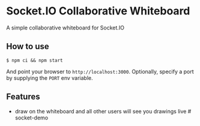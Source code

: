 
# Socket.IO Collaborative Whiteboard

A simple collaborative whiteboard for Socket.IO

## How to use

```
$ npm ci && npm start
```

And point your browser to `http://localhost:3000`. Optionally, specify
a port by supplying the `PORT` env variable.

## Features

- draw on the whiteboard and all other users will see you drawings live
#   s o c k e t - d e m o  
 